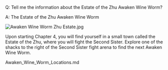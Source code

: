 Q: Tell me the information about the Estate of the Zhu Awaken Wine Worm?

A:
The Estate of the Zhu Awaken Wine Worm

![Awaken Wine Worm Zhu Estate.jpg](https://oyster.ignimgs.com/mediawiki/apis.ign.com/black-myth-wukong/7/7c/Awaken_Wine_Worm_Zhu_Estate.jpg)

Upon starting Chapter 4, you will find yourself in a small town called the Estate of the Zhu, where you will fight the Second Sister. Explore one of the shacks to the right of the Second Sister fight arena to find the next Awaken Wine Worm. 

Awaken_Wine_Worm_Locations.md